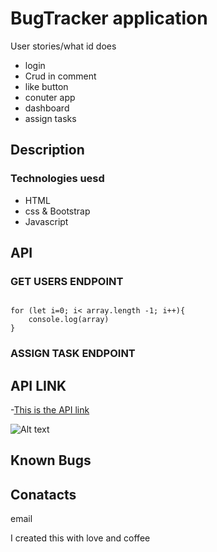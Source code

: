 # BugTracker application

User stories/what id does

- login
- Crud in comment
- like button
- conuter app
- dashboard
- assign tasks

## Description

### Technologies uesd

- HTML
- css & Bootstrap
- Javascript

## API

### GET USERS ENDPOINT
```let array = [1,2,3,4,5,6,7]

for (let i=0; i< array.length -1; i++){
    console.log(array)
}
```

### ASSIGN TASK ENDPOINT


## API LINK

-[This is the API link](https://docs.github.com/en/rest)
 
![Alt text](./images/pexels-thisisengineering-3861972.jpg)


## Known Bugs

## Conatacts

email 

I created this with love and coffee